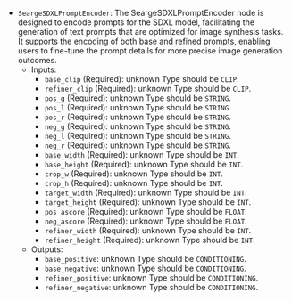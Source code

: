 - `SeargeSDXLPromptEncoder`: The SeargeSDXLPromptEncoder node is designed to encode prompts for the SDXL model, facilitating the generation of text prompts that are optimized for image synthesis tasks. It supports the encoding of both base and refined prompts, enabling users to fine-tune the prompt details for more precise image generation outcomes.
    - Inputs:
        - `base_clip` (Required): unknown Type should be `CLIP`.
        - `refiner_clip` (Required): unknown Type should be `CLIP`.
        - `pos_g` (Required): unknown Type should be `STRING`.
        - `pos_l` (Required): unknown Type should be `STRING`.
        - `pos_r` (Required): unknown Type should be `STRING`.
        - `neg_g` (Required): unknown Type should be `STRING`.
        - `neg_l` (Required): unknown Type should be `STRING`.
        - `neg_r` (Required): unknown Type should be `STRING`.
        - `base_width` (Required): unknown Type should be `INT`.
        - `base_height` (Required): unknown Type should be `INT`.
        - `crop_w` (Required): unknown Type should be `INT`.
        - `crop_h` (Required): unknown Type should be `INT`.
        - `target_width` (Required): unknown Type should be `INT`.
        - `target_height` (Required): unknown Type should be `INT`.
        - `pos_ascore` (Required): unknown Type should be `FLOAT`.
        - `neg_ascore` (Required): unknown Type should be `FLOAT`.
        - `refiner_width` (Required): unknown Type should be `INT`.
        - `refiner_height` (Required): unknown Type should be `INT`.
    - Outputs:
        - `base_positive`: unknown Type should be `CONDITIONING`.
        - `base_negative`: unknown Type should be `CONDITIONING`.
        - `refiner_positive`: unknown Type should be `CONDITIONING`.
        - `refiner_negative`: unknown Type should be `CONDITIONING`.
